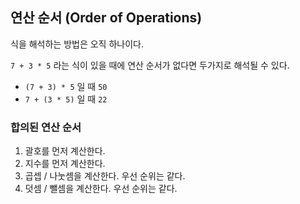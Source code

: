 ## 연산 순서 (Order of Operations)

식을 해석하는 방법은 오직 하나이다.

`7 + 3 * 5` 라는 식이 있을 때에 연산 순서가 없다면 두가지로 해석될 수 있다.

* `(7 + 3) * 5` 일 때 `50`
* `7 + (3 * 5)` 일 때 `22`

### 합의된 연산 순서

1. 괄호를 먼저 계산한다.
2. 지수를 먼저 계산한다.
3. 곱셉 / 나눗셈을 계산한다. 우선 순위는 같다.
4. 덧셈 / 뺄셈을 계산한다. 우선 순위는 같다.

